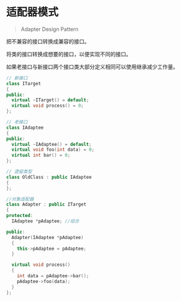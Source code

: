 # 适配器模式

> Adapter Design Pattern

把不兼容的接口转换成兼容的接口。

将类的接口转换成想要的接口，以便实现不同的接口。

如果老接口与新接口两个接口类大部分定义相同可以使用继承减少工作量。

```cpp
// 新接口
class ITarget
{
public:
  virtual ~ITarget() = default;
  virtual void process() = 0;
};

// 老接口
class IAdaptee
{
public:
  virtual ~IAdaptee() = default;
  virtual void foo(int data) = 0;
  virtual int bar() = 0;
};

// 遗留类型
class OldClass : public IAdaptee
{
};

//对象适配器
class Adapter : public ITarget
{
protected:
  IAdaptee *pAdaptee; //组合

public:
  Adapter(IAdaptee *pAdaptee)
  {
    this->pAdaptee = pAdaptee;
  }

  virtual void process()
  {
    int data = pAdaptee->bar();
    pAdaptee->foo(data);
  }
};
```


